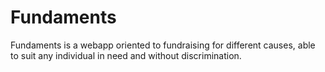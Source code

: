 # Fundaments
Fundaments is a webapp oriented to fundraising for different causes, able to suit any individual in need and without discrimination.
